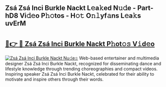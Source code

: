 ## Zsá Zsá Inci Burkle Nackt L𝚎a𝚔ed N𝚞𝚍e - Part-hD8 Vi𝚍𝚎o P𝚑𝚘tos - H𝚘𝚝 O𝚗𝚕yf𝚊ns L𝚎a𝚔s uvErM

# <h2><a href="http://kf6s7wx.oniu.top/?m=Zs%c3%a1+Zs%c3%a1+Inci+Burkle+Nackt">🔗👉 🔴 Zsá Zsá Inci Burkle Nackt P𝚑ot𝚘𝚜 V𝚒d𝚎o</a></h2>

[![Zsá Zsá Inci Burkle Nackt Nu𝚍e𝚜](https://i.imgur.com/0qMVB7G.gif)](http://kf6s7wx.oniu.top/?m=Zs%c3%a1+Zs%c3%a1+Inci+Burkle+Nackt)
Web-based entertainer and multimedia designer Zsá Zsá Inci Burkle Nackt, recognized for disseminating dance and lifestyle knowledge through trending choreographies and compact videos. Inspiring speaker Zsá Zsá Inci Burkle Nackt, celebrated for their ability to motivate and inspire others through their words.  
